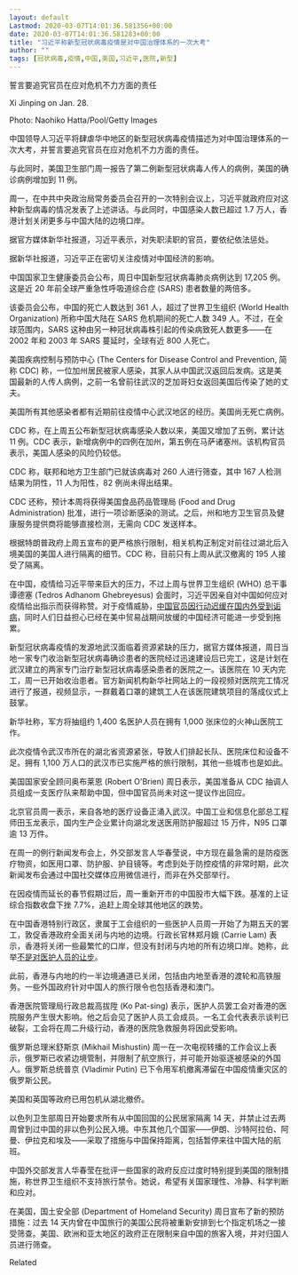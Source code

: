 ```yaml
---
layout: default
Lastmod: 2020-03-07T14:01:36.581356+00:00
date: 2020-03-07T14:01:36.581283+00:00
title: "习近平称新型冠状病毒疫情是对中国治理体系的一次大考"
author: ""
tags: [冠状病毒,疫情,中国,美国,习近平,医院,新型]
---
```


誓言要追究官员在应对危机不力方面的责任

Xi Jinping on Jan. 28.

Photo: Naohiko Hatta/Pool/Getty Images

中国领导人习近平将肆虐华中地区的新型冠状病毒疫情描述为对中国治理体系的一次大考，并誓言要追究官员在应对危机不力方面的责任。

与此同时，美国卫生部门周一报告了第二例新型冠状病毒人传人的病例，美国的确诊病例增加到 11 例。

周一，在中共中央政治局常务委员会召开的一次特别会议上，习近平就政府应对这种新型病毒的情况发表了上述讲话。与此同时，中国感染人数已超过 1.7 万人，香港计划关闭更多与中国大陆的边境口岸。

据官方媒体新华社报道，习近平表示，对失职渎职的官员，要依纪依法惩处。

据新华社报道，习近平正在密切关注疫情对中国经济的影响。

中国国家卫生健康委员会公布，周日中国新型冠状病毒肺炎病例达到 17,205 例。这是近 20 年前全球严重急性呼吸道综合症 (SARS) 患者数量的两倍多。

该委员会公布，中国的死亡人数达到 361 人，超过了世界卫生组织 (World Health Organization) 所称中国大陆在 SARS 危机期间的死亡人数 349 人。不过，在全球范围内，SARS 这种由另一种冠状病毒株引起的传染病致死人数更多——在 2002 年和 2003 年 SARS 蔓延时，全球有近 800 人死亡。

美国疾病控制与预防中心 (The Centers for Disease Control and Prevention, 简称 CDC) 称，一位加州居民被家人感染，其家人从中国武汉返回后发病。这是美国最新的人传人病例，之前一名曾前往武汉的芝加哥妇女返回美国后传染了她的丈夫。

美国所有其他感染者都有近期前往疫情中心武汉地区的经历。美国尚无死亡病例。

CDC 称，在上周五公布新型冠状病毒感染人数以来，美国又增加了五例，累计达 11 例。CDC 表示，新增病例中的四例在加州，第五例在马萨诸塞州。该机构官员表示，美国人感染的风险仍较低。

CDC 称，联邦和地方卫生部门已就该病毒对 260 人进行筛查，其中 167 人检测结果为阴性，11 人为阳性，82 例尚未得出结果。

CDC 还称，预计本周将获得美国食品药品管理局 (Food and Drug Administration) 批准，进行一项诊断感染的测试。之后，州和地方卫生官员及健康服务提供商将能够直接检测，无需向 CDC 发送样本。

根据特朗普政府上周五宣布的更严格旅行限制，相关机构正制定对前往过湖北后入境美国的美国人进行隔离的细节。CDC 称，目前只有上周从武汉撤离的 195 人接受了隔离。

在中国，疫情给习近平带来巨大的压力，不过上周与世界卫生组织 (WHO) 总干事谭德塞 (Tedros Adhanom Ghebreyesus) 会面时，习近平因亲自对中国如何应对疫情给出指示而获得称赞。对于疫情威胁，[中国官员因行动迟缓在国内外受到诟病](https://nei.st/medium/initium/opinion-china-system-reaction-ncov)，同时人们日益担心已经在美中贸易战期间放缓的中国经济可能进一步受到拖累。

新型冠状病毒疫情的发源地武汉面临着资源紧缺的压力，据官方媒体报道，周日当地一家专门收治新型冠状病毒确诊患者的医院经过迅速建设后已完工，这是计划在武汉建立的两家专门治疗新型冠状病毒感染患者的医院之一。该医院在 10 天内完工，周一已开始收治患者。官方新闻机构新华社网站上的一段视频对医院完工情况进行了报道，视频显示，一群戴着口罩的建筑工人在该医院建筑项目的落成仪式上鼓掌。

新华社称，军方将抽组约 1,400 名医护人员在拥有 1,000 张床位的火神山医院工作。

此次疫情令武汉市所在的湖北省资源紧张，导致人们排起长队、医院床位和设备不足。拥有 1,100 万人口的武汉市已实施严格的旅行限制，其他一些城市也是如此。

美国国家安全顾问奥布莱恩 (Robert O'Brien) 周日表示，美国准备从 CDC 抽调人员组成一支医疗队来帮助中国，但中国官员尚未对这一提议作出回应。

北京官员周一表示，来自各地的医疗设备正涌入武汉。中国工业和信息化部总工程师田玉龙表示，国内生产企业累计向湖北发送医用防护服超过 15 万件，N95 口罩逾 13 万件。

在周一的例行新闻发布会上，外交部发言人华春莹说，中方现在最急需的是防疫医疗物资，如医用口罩、防护服、护目镜等。考虑到处于防控疫情的非常时期，此次新闻发布会通过中国社交媒体应用微信进行，而非在外交部举行。

在因疫情而延长的春节假期过后，周一重新开市的中国股市大幅下跌。基准的上证综合指数收盘下挫 7.7%，追赶上周全球其他地区的跌势。

在中国香港特别行政区，隶属于工会组织的一些医护人员周一开始了为期五天的罢工，敦促香港政府全面关闭与内地的边境。行政长官林郑月娥 (Carrie Lam) 表示，香港将关闭一些最繁忙的口岸，但没有封闭与内地的所有边境口岸。她称，此举[不是对医护人员的让步](https://nei.st/medium/initium/hongkong-hospital-strike-call-for-border-closure)。

此前，香港与内地的约一半边境通道已关闭，包括由内地至香港的渡轮和高铁服务。一些外国政府针对中国人的旅行限令也包括香港和澳门。

香港医院管理局行政总裁高拔陞 (Ko Pat-sing) 表示，医护人员罢工会对香港的医院服务产生很大影响。他之后会见了医护人员工会成员。一名工会代表表示谈判已破裂，工会将在周二升级行动，香港的医院急救服务将因此受影响。

俄罗斯总理米舒斯京 (Mikhail Mishustin) 周一在一次电视转播的工作会议上表示，俄罗斯已收紧边境管制，并限制了航空旅行，并可能开始驱逐被感染的外国人。俄罗斯总统普京 (Vladimir Putin) 已下令用军机撤离滞留在中国疫情重灾区的俄罗斯公民。

美国和英国等政府已用包机从湖北撤侨。

以色列卫生部周日开始要求所有从中国回国的公民居家隔离 14 天，并禁止过去两周曾到过中国的非以色列公民入境。中东其他几个国家——伊朗、沙特阿拉伯、阿曼、伊拉克和埃及——采取了措施与中国保持距离，包括暂停来往中国大陆的航班。

中国外交部发言人华春莹在批评一些国家的政府反应过度时特别提到美国的限制措施，称世界卫生组织不支持旅行禁令。她说，希望有关国家理性、冷静、科学判断和应对。

在美国，国土安全部 (Department of Homeland Security) 周日宣布了新的预防措施：过去 14 天内曾在中国旅行的美国公民将被重新安排到七个指定机场之一接受筛查。美国、欧洲和亚太地区的政府正在限制来自中国的旅客入境，并对归国人员进行筛查。

Related

